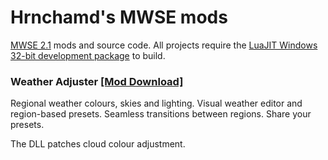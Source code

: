 # Hrnchamd's MWSE mods

[MWSE 2.1](https://github.com/MWSE/MWSE) mods and source code. All projects require the [LuaJIT Windows 32-bit development package](https://luajit.org/install.html) to build.

### Weather Adjuster [\[Mod Download\]](https://www.nexusmods.com/morrowind/mods/46816)

Regional weather colours, skies and lighting. Visual weather editor and region-based presets. Seamless transitions between regions. Share your presets.

The DLL patches cloud colour adjustment.

